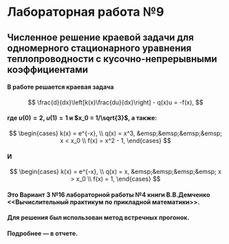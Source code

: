 # Лабораторная работа №9
## Численное решение краевой задачи для одномерного стационарного уравнения теплопроводности с кусочно-непрерывными коэффициентами 

#### В работе решается краевая задача 
$$
	\frac{d}{dx}\left[k(x)\frac{du}{dx}\right] - q(x)u = -f(x),
$$
#### где $u(0) = 2$, $u(1) = 1$ и $x_0 = 1/\sqrt{3}$, а также:
$$
	\begin{cases}
		k(x) = e^{-x}, \\
		q(x) = x^3, &emsp;&emsp;&emsp;&emsp; x < x_0 \\
		f(x) = x^2 - 1,
	\end{cases}
$$

#### И
$$
	\begin{cases}
		k(x) = e^{-x}, \\
		q(x) = x, &emsp;&emsp;&emsp;&emsp; x > x_0 \\
		f(x) = 1,
	\end{cases}
$$

#### Это **Вариант 3 №16** лабораторной работы №4 книги В.В.Демченко <<Вычислительный практикум по прикладной математики>>.

#### Для решения был использован метод встречных прогонок.

#### Подробнее — в отчете.